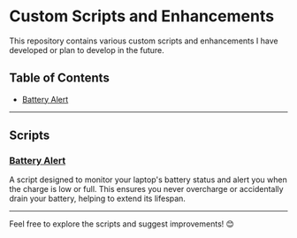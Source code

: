 # Custom Scripts and Enhancements 

This repository contains various custom scripts and enhancements I have developed or plan to develop in the future.

## Table of Contents
- [Battery Alert](#battery-alert)

---

## Scripts

### [Battery Alert](Battery_Monitor)
A script designed to monitor your laptop's battery status and alert you when the charge is low or full. This ensures you never overcharge or accidentally drain your battery, helping to extend its lifespan.  

---

Feel free to explore the scripts and suggest improvements! 😊
